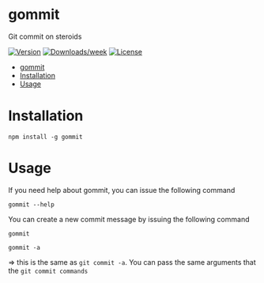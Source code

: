 # gommit

Git commit on steroids

[![Version](https://img.shields.io/npm/v/gommit.svg)](https://npmjs.org/package/gommit)
[![Downloads/week](https://img.shields.io/npm/dw/gommit.svg)](https://npmjs.org/package/gommit)
[![License](https://img.shields.io/npm/l/gommit.svg)](https://github.com/bcerati/gommit/blob/master/package.json)

- [gommit](#gommit)
- [Installation](#installation)
- [Usage](#usage)

# Installation

```sh-session
npm install -g gommit
```

# Usage

If you need help about gommit, you can issue the following command

```sh-session
gommit --help
```

You can create a new commit message by issuing the following command

```sh-session
gommit
```

```sh-session
gommit -a
```

=> this is the same as `git commit -a`. You can pass the same arguments that the `git commit commands`
